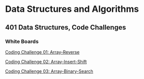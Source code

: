 # Data Structures and Algorithms

## 401 Data Structures, Code Challenges

### White Boards

[Coding Challenge 01: Array-Reverse](C:\Users\JGman\CodeFellows\401Java\data-structures-and-algorithims-\java\datastructures\lib\src\main\java\codechallenges\array-reverse\README.md)

[Coding Challenge 02: Array-Insert-Shift](C:\Users\JGman\CodeFellows\401Java\data-structures-and-algorithims-\java\datastructures\lib\src\main\java\codechallenges\array-insert-shift\README.md)

[Coding Challenge 03: Array-Binary-Search](C:\Users\JGman\CodeFellows\401Java\data-structures-and-algorithims-\java\datastructures\lib\src\main\java\codechallenges\array-binary-search\README.md)
